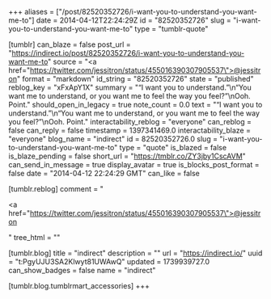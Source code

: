 +++
aliases = ["/post/82520352726/i-want-you-to-understand-you-want-me-to"]
date = 2014-04-12T22:24:29Z
id = "82520352726"
slug = "i-want-you-to-understand-you-want-me-to"
type = "tumblr-quote"

[tumblr]
can_blaze = false
post_url = "https://indirect.io/post/82520352726/i-want-you-to-understand-you-want-me-to"
source = "<a href=\"https://twitter.com/jessitron/status/455016390307905537\">@jessitron</a>"
format = "markdown"
id_string = "82520352726"
state = "published"
reblog_key = "xFxApY1X"
summary = "“I want you to understand.”\n“You want me to understand, or you want me to feel the way you feel?”\nOoh. Point."
should_open_in_legacy = true
note_count = 0.0
text = "&ldquo;I want you to understand.&rdquo;\n&ldquo;You want me to understand, or you want me to feel the way you feel?&rdquo;\nOoh. Point."
interactability_reblog = "everyone"
can_reblog = false
can_reply = false
timestamp = 1397341469.0
interactability_blaze = "everyone"
blog_name = "indirect"
id = 82520352726.0
slug = "i-want-you-to-understand-you-want-me-to"
type = "quote"
is_blazed = false
is_blaze_pending = false
short_url = "https://tmblr.co/ZY3jby1CscAVM"
can_send_in_message = true
display_avatar = true
is_blocks_post_format = false
date = "2014-04-12 22:24:29 GMT"
can_like = false

[tumblr.reblog]
comment = "<p><a href=\"https://twitter.com/jessitron/status/455016390307905537\">@jessitron</a></p>"
tree_html = ""

[tumblr.blog]
title = "indirect"
description = ""
url = "https://indirect.io/"
uuid = "t:PgyUJU3SA2Klwyt81UWAwQ"
updated = 1739939727.0
can_show_badges = false
name = "indirect"

[tumblr.blog.tumblrmart_accessories]
+++

